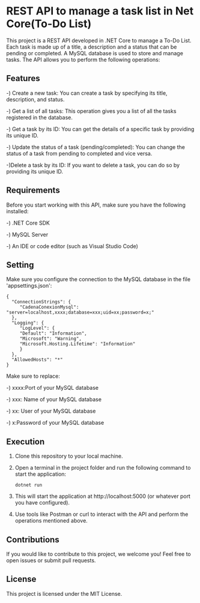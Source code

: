 # REST API to manage a task list in Net Core(To-Do List)
This project is a REST API developed in .NET Core to manage a To-Do List. Each task is made up of a title, a description and a status that can be pending or completed. A MySQL database is used to store and manage tasks. The API allows you to perform the following operations:

## Features
-) Create a new task: You can create a task by specifying its title, description, and status.

-) Get a list of all tasks: This operation gives you a list of all the tasks registered in the database.

-) Get a task by its ID: You can get the details of a specific task by providing its unique ID.

-) Update the status of a task (pending/completed): You can change the status of a task from pending to completed and vice versa.

-)Delete a task by its ID: If you want to delete a task, you can do so by providing its unique ID.

## Requirements
Before you start working with this API, make sure you have the following installed:

-) .NET Core SDK

-) MySQL Server

-) An IDE or code editor (such as Visual Studio Code)

## Setting

Make sure you configure the connection to the MySQL database in the file
'appsettings.json':

    {
      "ConnectionStrings": {
         "CadenaConexionMysql": "server=localhost,xxxx;database=xxx;uid=xx;password=x;"
      },
      "Logging": {
         "LogLevel": {
         "Default": "Information",
         "Microsoft": "Warning",
         "Microsoft.Hosting.Lifetime": "Information"
         }
      },
      "AllowedHosts": "*"
    }
Make sure to replace:

-) xxxx:Port of your MySQL database

-) xxx: Name of your MySQL database

-) xx: User of your MySQL database

-) x:Password of your MySQL database

## Execution
1. Clone this repository to your local machine.
2. Open a terminal in the project folder and run the following command to start the application:

       dotnet run
3. This will start the application at http://localhost:5000 (or whatever port you have configured).
4. Use tools like Postman or curl to interact with the API and perform the operations mentioned above.

## Contributions
If you would like to contribute to this project, we welcome you! Feel free to open issues or submit pull requests.
## License

This project is licensed under the MIT License.